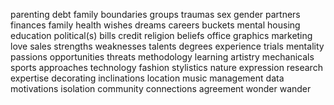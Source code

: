 parenting
debt
family
boundaries
groups
traumas
sex
gender
partners
finances
family
health
wishes
dreams
careers
buckets
mental
housing
education
political(s)
bills
credit
religion
beliefs
office
graphics
marketing
love
sales
strengths
weaknesses
talents
degrees
experience
trials
mentality
passions
opportunities
threats
methodology
learning
artistry
mechanicals
sports
approaches
technology
fashion
stylistics
nature
expression
research
expertise
decorating
inclinations
location
music
management
data
motivations
isolation
community
connections
agreement
wonder
wander

